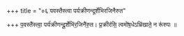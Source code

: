 +++
title = "०६ पवस्तैस्त्वा पर्यक्रीणन्दूर्शेभिरजिनैरुत"

+++
प॒वस्तै॑स्त्वा॒ पर्य॑क्रीणन्दू॒र्शेभि॑र॒जिनै॑रु॒त। प्र॒क्रीर॑सि॒ त्वमो॑ष॒धेऽभ्रि॑खाते॒ न रू॑रुपः ॥